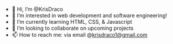 - 👋 Hi, I’m @KrisDraco
- 👀 I’m interested in web development and software engineering!
- 🌱 I’m currently learning HTML, CSS, & Javascript
- 💞️ I’m looking to collaborate on upcoming projects
- 📫 How to reach me: via email @krisdraco1@gmail.com 

<!---
KrisDraco/KrisDraco is a ✨ special ✨ repository because its `README.md` (this file) appears on your GitHub profile.
You can click the Preview link to take a look at your changes.
--->
